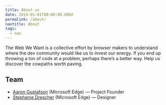 ```yaml
---
title: About us
date: 2019-01-01T00:00:00.000Z
permalink: /about/
navtitle: About
tags:
  - nav
---
```


The Web We Want is a collective effort by browser makers to understand where the dev community would like us to invest our energy. If you end up throwing a ton of code at a problem, perhaps there’s a better way. Help us discover the cowpaths worth paving.

## Team

* [Aaron Gustafson](https://twitter.com/aarongustafson) (Microsoft Edge) — Project Founder
* [Stephanie Drescher](https://twitter.com/seaotta) (Microsoft Edge) — Designer
